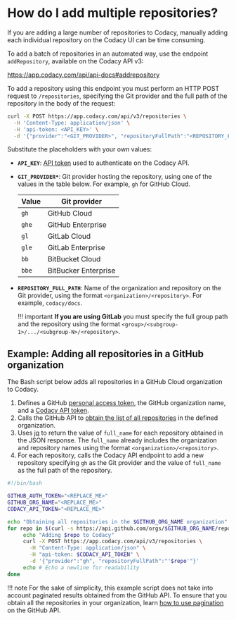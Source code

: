 # How do I add multiple repositories?

If you are adding a large number of repositories to Codacy, manually adding each individual repository on the Codacy UI can be time consuming.

To add a batch of repositories in an automated way, use the endpoint `addRepository`, available on the Codacy API v3:

<https://app.codacy.com/api/api-docs#addrepository>

To add a repository using this endpoint you must perform an HTTP POST request to `/repositories`, specifying the Git provider and the full path of the repository in the body of the request:

```bash
curl -X POST https://app.codacy.com/api/v3/repositories \
  -H 'Content-Type: application/json' \
  -H 'api-token: <API_KEY>' \
  -d '{"provider":"<GIT_PROVIDER>", "repositoryFullPath":"<REPOSITORY_FULL_PATH>"}
```

Substitute the placeholders with your own values:

-   **`API_KEY`**: [API token](../../related-tools/api-tokens.md) used to authenticate on the Codacy API.
-   **`GIT_PROVIDER*`**: Git provider hosting the repository, using one of the values in the table below. For example, `gh` for GitHub Cloud.

    |Value |Git provider |
    |------|-------------|
    |`gh`  |GitHub Cloud | 
    |`ghe` |GitHub Enterprise |
    |`gl`  |GitLab Cloud |
    |`gle` |GitLab Enterprise |
    |`bb`  |BitBucket Cloud |
    |`bbe` |BitBucker Enterprise |

-   **`REPOSITORY_FULL_PATH`**: Name of the organization and repository on the Git provider, using the format `<organization>/<repository>`. For example, `codacy/docs`.

    !!! important
        **If you are using GitLab** you must specify the full group path and the repository using the format `<group>/<subgroup-1>/.../<subgroup-N>/<repository>`.

## Example: Adding all repositories in a GitHub organization

The Bash script below adds all repositories in a GitHub Cloud organization to Codacy.

1.  Defines a GitHub [personal access token](https://github.com/settings/tokens), the GitHub organization name, and a [Codacy API token](../../related-tools/api-tokens.md).
1.  Calls the GitHub API to [obtain the list of all repositories](https://docs.github.com/en/rest/reference/repos) in the defined organization.
1.  Uses [jq](https://github.com/stedolan/jq) to return the value of `full_name` for each repository obtained in the JSON response. The `full_name` already includes the organization and repository names using the format `<organization>/<repository>`.
1.  For each repository, calls the Codacy API endpoint to add a new repository specifying `gh` as the Git provider and the value of `full_name` as the full path of the repository.

```bash
#!/bin/bash

GITHUB_AUTH_TOKEN="<REPLACE_ME>"
GITHUB_ORG_NAME="<REPLACE_ME>"
CODACY_API_TOKEN="<REPLACE_ME>"

echo "Obtaining all repositories in the $GITHUB_ORG_NAME organization"
for repo in $(curl -s https://api.github.com/orgs/$GITHUB_ORG_NAME/repos -H "Authorization: Bearer $GITHUB_AUTH_TOKEN" | jq -r '.[] | .full_name'); do
     echo "Adding $repo to Codacy" 
     curl -X POST https://app.codacy.com/api/v3/repositories \
       -H "Content-Type: application/json" \
       -H "api-token: $CODACY_API_TOKEN" \
       -d '{"provider":"gh", "repositoryFullPath":"'$repo'"}'
     echo # Echo a newline for readability
done
```

!!! note
    For the sake of simplicity, this example script does not take into account paginated results obtained from the GitHub API. To ensure that you obtain all the repositories in your organization, learn [how to use pagination](https://docs.github.com/en/rest/guides/traversing-with-pagination) on the GitHub API.

